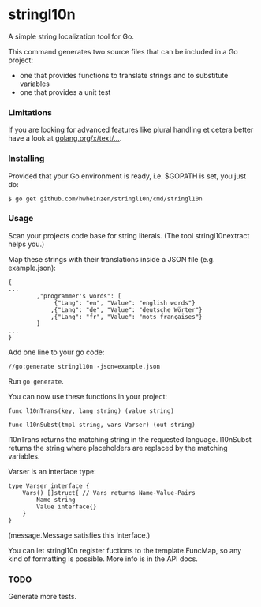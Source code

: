 # stringl10n
A simple string localization tool for Go.

This command generates two source files that can be included in a Go project:
- one that provides functions to translate strings and to substitute variables
- one that provides a unit test

### Limitations
If you are looking for advanced features like plural handling et cetera
better have a look at [golang.org/x/text/...](https://golang.org/x/text).

### Installing
Provided that your Go environment is ready, i.e. $GOPATH is set, you just do:

`$ go get github.com/hwheinzen/stringl10n/cmd/stringl10n`

### Usage
Scan your projects code base for string literals.
(The tool stringl10nextract helps you.)

Map these strings with their translations inside a JSON file (e.g. example.json):

```
{
...
		,"programmer's words": [
			 {"Lang": "en", "Value": "english words"}
			,{"Lang": "de", "Value": "deutsche Wörter"}
			,{"Lang": "fr", "Value": "mots françaises"}
		]
...
}
```

Add one line to your go code:

`//go:generate stringl10n -json=example.json`

Run `go generate`.

You can now use these functions in your project:

`func l10nTrans(key, lang string) (value string)`

`func l10nSubst(tmpl string, vars Varser) (out string)`

l10nTrans returns the matching string in the requested language.
l10nSubst returns the string where placeholders are replaced by the matching variables.

Varser is an interface type:
```
type Varser interface {
    Vars() []struct{ // Vars returns Name-Value-Pairs
        Name string
        Value interface{}
    }
}
```
(message.Message satisfies this Interface.)

You can let stringl10n register fuctions to the template.FuncMap, so any kind of formatting is possible.
More info is in the API docs.

### TODO
Generate more tests.
